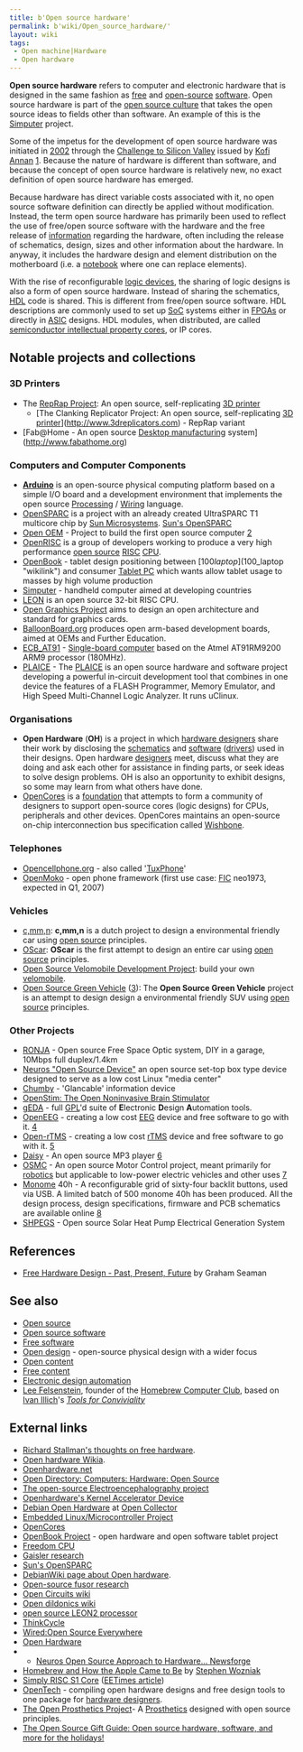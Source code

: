 ```yaml
---
title: b'Open source hardware'
permalink: b'wiki/Open_source_hardware/'
layout: wiki
tags:
 - Open machine|Hardware
 - Open hardware
---
```


**Open source hardware** refers to computer and electronic hardware that
is designed in the same fashion as [free](free_software "wikilink") and
[open-source](open-source_software "wikilink")
[software](software "wikilink"). Open source hardware is part of the
[open source culture](open_source_culture "wikilink") that takes the
open source ideas to fields other than software. An example of this is
the [Simputer](/wiki/Simputer "wikilink") project.

Some of the impetus for the development of open source hardware was
initiated in [2002](2002 "wikilink") through the [Challenge to Silicon
Valley](/wiki/Challenge_to_Silicon_Valley "wikilink") issued by [Kofi
Annan](/wiki/Kofi_Annan "wikilink")
[1](http://news.com.com/2010-1069-964507.html?tag=lh). Because the
nature of hardware is different than software, and because the concept
of open source hardware is relatively new, no exact definition of open
source hardware has emerged.

Because hardware has direct variable costs associated with it, no open
source software definition can directly be applied without modification.
Instead, the term open source hardware has primarily been used to
reflect the use of free/open source software with the hardware and the
free release of [information](information "wikilink") regarding the
hardware, often including the release of schematics, design, sizes and
other information about the hardware. In anyway, it includes the
hardware design and element distribution on the motherboard (i.e. a
[notebook](laptop "wikilink") where one can replace elements).

With the rise of reconfigurable [logic
devices](/wiki/Programmable_logic_device "wikilink"), the sharing of logic
designs is also a form of open source hardware. Instead of sharing the
schematics, [HDL](hardware_description_language "wikilink") code is
shared. This is different from free/open source software. HDL
descriptions are commonly used to set up
[SoC](/wiki/System-on-a-chip "wikilink") systems either in
[FPGAs](/wiki/Field-programmable_gate_array "wikilink") or directly in
[ASIC](/wiki/Application-specific_integrated_circuit "wikilink") designs. HDL
modules, when distributed, are called [semiconductor intellectual
property cores](semiconductor_intellectual_property_core "wikilink"), or
IP cores.

Notable projects and collections
--------------------------------

### 3D Printers

-   The [RepRap Project](/wiki/RepRap_Project "wikilink"): An open source,
    self-replicating [3D printer](3D_printer "wikilink")
    -   [The Clanking Replicator Project: An open source,
        self-replicating [3D
        printer](3D_printer "wikilink")](http://www.3dreplicators.com) -
        RepRap variant
-   [Fab@Home - An open source [Desktop
    manufacturing](/wiki/Desktop_manufacturing "wikilink")
    system](http://www.fabathome.org)

### Computers and Computer Components

-   **[Arduino](/wiki/Arduino "wikilink")** is an open-source physical
    computing platform based on a simple I/O board and a development
    environment that implements the open source
    [Processing](/wiki/Processing_(programming_language) "wikilink") /
    [Wiring](http://wiring.org.co/) language.
-   [OpenSPARC](/wiki/OpenSPARC "wikilink") is a project with an already
    created UltraSPARC T1 multicore chip by [Sun
    Microsystems](/wiki/Sun_Microsystems "wikilink"). [Sun's
    OpenSPARC](http://opensparc.net)
-   [Open OEM](/wiki/Open_OEM "wikilink") - Project to build the first open
    source computer
    [2](http://www.innovationstage.com/openoem/index.php)
-   [OpenRISC](/wiki/OpenRISC "wikilink") is a group of developers working to
    produce a very high performance [open
    source](open_source "wikilink") [RISC](/wiki/RISC "wikilink")
    [CPU](central_processing_unit "wikilink").
-   [OpenBook](/wiki/OpenBook_Project "wikilink") - tablet design positioning
    between [$100 laptop]($100_laptop "wikilink") and consumer [Tablet
    PC](/wiki/Tablet_PC "wikilink") which wants allow tablet usage to masses
    by high volume production
-   [Simputer](/wiki/Simputer "wikilink") - handheld computer aimed at
    developing countries
-   [LEON](/wiki/LEON "wikilink") is an open source 32-bit RISC CPU.
-   [Open Graphics Project](/wiki/Open_Graphics_Project "wikilink") aims to
    design an open architecture and standard for graphics cards.
-   [BalloonBoard.org](/wiki/BalloonBoard.org "wikilink") produces open
    arm-based development boards, aimed at OEMs and Further Education.
-   [ECB\_AT91](/wiki/ECB_AT91 "wikilink") - [Single-board
    computer](/wiki/Single-board_computer "wikilink") based on the Atmel
    AT91RM9200 ARM9 processor (180MHz).
-   [PLAICE](/wiki/PLAICE "wikilink") - The
    [PLAICE](http://flash-plaice.wikispaces.com) is an open source
    hardware and software project developing a powerful in-circuit
    development tool that combines in one device the features of a FLASH
    Programmer, Memory Emulator, and High Speed Multi-Channel Logic
    Analyzer. It runs uClinux.

### Organisations

-   **Open Hardware** (**OH**) is a project in which [hardware
    designers](hardware_design "wikilink") share their work by
    disclosing the [schematics](schematic "wikilink") and
    [software](software "wikilink")
    ([drivers](/wiki/Device_driver "wikilink")) used in their designs. Open
    hardware [designers](designers "wikilink") meet, discuss what they
    are doing and ask each other for assistance in finding parts, or
    seek ideas to solve design problems. OH is also an opportunity to
    exhibit designs, so some may learn from what others have done.
-   [OpenCores](/wiki/OpenCores "wikilink") is a
    [foundation](foundation "wikilink") that attempts to form a
    community of designers to support open-source cores (logic designs)
    for CPUs, peripherals and other devices. OpenCores maintains an
    open-source on-chip interconnection bus specification called
    [Wishbone](/wiki/Wishbone_(computer_bus) "wikilink").

### Telephones

-   [Opencellphone.org](http://www.opencellphone.org) - also called
    '[TuxPhone](/wiki/TuxPhone "wikilink")'
-   [OpenMoko](/wiki/OpenMoko "wikilink") - open phone framework (first use
    case: [FIC](/wiki/First_International_Computer "wikilink") neo1973,
    expected in Q1, 2007)

### Vehicles

-   [c,mm,n](c,mm,n "wikilink"): **c,mm,n** is a dutch project to design
    a environmental friendly car using [open
    source](open_source "wikilink") principles.
-   [OScar](/wiki/OScar "wikilink"): **OScar** is the first attempt to design
    an entire car using [open source](open_source "wikilink")
    principles.
-   [Open Source Velomobile Development
    Project](http://www.ihpva.org/wiki/index.php/Open_Source_Velomobile_Development_Project):
    build your own [velomobile](velomobile "wikilink").
-   [Open Source Green Vehicle](/wiki/Open_Source_Green_Vehicle "wikilink")
    ([3](http://www.osgv.org/)): The **Open Source Green Vehicle**
    project is an attempt to design design a environmental friendly SUV
    using [open source](open_source "wikilink") principles.

### Other Projects

-   [RONJA](/wiki/RONJA "wikilink") - Open source Free Space Optic system, DIY
    in a garage, 10Mbps full duplex/1.4km
-   [Neuros "Open Source Device"](/wiki/Neuros_Technology "wikilink") an open
    source set-top box type device designed to serve as a low cost Linux
    "media center"
-   [Chumby](/wiki/Chumby "wikilink") - 'Glancable' information device
-   [OpenStim: The Open Noninvasive Brain
    Stimulator](http://transcenmentalism.org/OpenStim/)
-   [gEDA](gEDA "wikilink") - full [GPL](/wiki/GPL "wikilink")'d suite of
    **E**lectronic **D**esign **A**utomation tools.
-   [OpenEEG](/wiki/OpenEEG "wikilink") - creating a low cost
    [EEG](/wiki/EEG "wikilink") device and free software to go with it.
    [4](http://openeeg.sourceforge.net/)
-   [Open-rTMS](/wiki/Open-rTMS "wikilink") - creating a low cost
    [rTMS](/wiki/Transcranial_magnetic_stimulation "wikilink") device and free
    software to go with it. [5](http://open-rtms.sourceforge.net/)
-   [Daisy](/wiki/Daisy_MP3_Player "wikilink") - An open source MP3 player
    [6](http://www.teuthis.com/html/daisy_mp3.html)
-   [OSMC](/wiki/OSMC "wikilink") - An open source Motor Control project,
    meant primarily for [robotics](robotics "wikilink") but applicable
    to low-power electric vehicles and other uses
    [7](http://www.robotpower.com/osmc_info/)
-   [Monome](/wiki/Monome "wikilink") 40h - A reconfigurable grid of
    sixty-four backlit buttons, used via USB. A limited batch of 500
    monome 40h has been produced. All the design process, design
    specifications, firmware and PCB schematics are available online
    [8](http://monome.org/)
-   [SHPEGS](/wiki/SHPEGS "wikilink") - Open source Solar Heat Pump Electrical
    Generation System

References
----------

-   [Free Hardware Design - Past, Present,
    Future](http://www.opencollector.org/Whyfree/freedesign.html) by
    Graham Seaman

See also
--------

-   [Open source](/wiki/Open_source "wikilink")
-   [Open source software](/wiki/Open_source_software "wikilink")
-   [Free software](/wiki/Free_software "wikilink")
-   [Open design](/wiki/Open_design "wikilink") - open-source physical design
    with a wider focus
-   [Open content](/wiki/Open_content "wikilink")
-   [Free content](/wiki/Free_content "wikilink")
-   [Electronic design
    automation](/wiki/Electronic_design_automation "wikilink")
-   [Lee Felsenstein](/wiki/Lee_Felsenstein "wikilink"), founder of the
    [Homebrew Computer Club](/wiki/Homebrew_Computer_Club "wikilink"), based
    on [Ivan Illich](/wiki/Ivan_Illich "wikilink")'s [*Tools for
    Conviviality*](http://todd.cleverchimp.com/tools_for_conviviality/)

External links
--------------

-   [Richard Stallman's thoughts on free
    hardware](http://features.linuxtoday.com/news_story.php3?ltsn=1999-06-22-005-05-NW-LF).
-   [Open hardware Wikia](http://opensource.wikia.com/wiki/Main_Page).
-   [Openhardware.net](http://www.openhardware.net)
-   [Open Directory: Computers: Hardware: Open
    Source](http://dmoz.org/Computers/Hardware/Open_Source/)
-   [The open-source Electroencephalography
    project](http://openeeg.sourceforge.net/doc/)
-   [Openhardware's Kernel Accelerator
    Device](http://www.openhardware.de)
-   [Debian Open
    Hardware](http://opencollector.org/Whyfree/open_hardware.html) at
    [Open Collector](http://opencollector.org/)
-   [Embedded Linux/Microcontroller Project](http://www.uclinux.org)
-   [OpenCores](http://www.opencores.org)
-   [OpenBook Project](http://www.obook.info) - open hardware and open
    software tablet project
-   [Freedom CPU](http://www.f-cpu.org/)
-   [Gaisler research](http://www.gaisler.com/)
-   [Sun's OpenSPARC](http://opensparc.net)
-   [DebianWiki page about Open
    hardware](http://wiki.debian.org/open_hardware).
-   [Open-source fusor research](http://fusor.net/)
-   [Open Circuits wiki](http://opencircuits.com/)
-   [Open dildonics wiki](http://www.opendildonics.org/)
-   [open source LEON2
    processor](http://www.gaisler.com/products/leon2/leon.html)
-   [ThinkCycle](http://www.thinkcycle.org/)
-   [Wired:Open Source
    Everywhere](http://www.wired.com/wired/archive/11.11/opensource.html)
-   [Open Hardware](http://recentchangescamp.org/OpenHardware)
-   -   [Neuros Open Source Approach to Hardware...
    Newsforge](http://software.newsforge.com/article.pl?sid=05/09/13/1631226)
-   [Homebrew and How the Apple Came to
    Be](http://www.atariarchives.org/deli/homebrew_and_how_the_apple.php)
    by [Stephen Wozniak](/wiki/Stephen_Wozniak "wikilink")
-   [Simply RISC S1 Core](http://www.srisc.com/) ([EETimes
    article](http://www.eetimes.eu/193000635))
-   [OpenTech](http://www.opencores.org/projects.cgi/web/opentech/about) -
    compiling open hardware designs and free design tools to one package
    for [hardware designers](hardware_design "wikilink").
-   [The Open Prosthetics Project](http://www.openprosthetics.org/)- A
    [Prosthetics](/wiki/Prosthetics "wikilink") designed with open source
    principles.
-   [The Open Source Gift Guide: Open source hardware, software, and
    more for the
    holidays!](http://www.makezine.com/blog/archive/2006/11/the_open_source_1.html)
